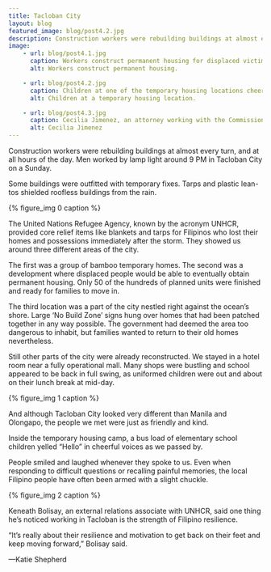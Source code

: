 ```yaml
---
title: Tacloban City
layout: blog
featured_image: blog/post4.2.jpg
description: Construction workers were rebuilding buildings at almost every turn, and at all hours of the day. Men worked by lamp light around 9 PM in Tacloban City on a Sunday. ...
image:
    - url: blog/post4.1.jpg
      caption: Workers construct permanent housing for displaced victims of Typhoon Yolanda. Many workers are displaced victims themselves, putting in required hours to obtain housing. (Photo by Neil Bedi)
      alt: Workers construct permanent housing.

    - url: blog/post4.2.jpg
      caption: Children at one of the temporary housing locations cheered and smile for the camera. (Photo by Neil Bedi)
      alt: Children at a temporary housing location.

    - url: blog/post4.3.jpg
      caption: Cecilia Jimenez, an attorney working with the Commission of Human Rights, and Keneath Bolisay, an external relations associate with the UNHCR, focus on providing advocacy and services for refugees of Typhoon Yolanda. (Photo by Neil Bedi)
      alt: Cecilia Jimenez
---
```

Construction workers were rebuilding buildings at almost every turn, and at all hours of the day. Men worked by lamp light around 9 PM in Tacloban City on a Sunday.

Some buildings were outfitted with temporary fixes. Tarps and plastic lean-tos shielded roofless buildings from the rain.

{% figure_img 0 caption %}

The United Nations Refugee Agency, known by the acronym UNHCR, provided core relief items like blankets and tarps for Filipinos who lost their homes and possessions immediately after the storm. They showed us around three different areas of the city.

<!--more-->

The first was a group of bamboo temporary homes. The second was a development where displaced people would be able to eventually obtain permanent housing. Only 50 of the hundreds of planned units were finished and ready for families to move in.

The third location was a part of the city nestled right against the ocean’s shore. Large ‘No Build Zone’ signs hung over homes that had been patched together in any way possible. The government had deemed the area too dangerous to inhabit, but families wanted to return to their old homes nevertheless.

Still other parts of the city were already reconstructed. We stayed in a hotel room near a fully operational mall. Many shops were bustling and school appeared to be back in full swing, as uniformed children were out and about on their lunch break at mid-day.

{% figure_img 1 caption %}

And although Tacloban City looked very different than Manila and Olongapo, the people we met were just as friendly and kind.

Inside the temporary housing camp, a bus load of elementary school children yelled “Hello” in cheerful voices as we passed by.

People smiled and laughed whenever they spoke to us. Even when responding to difficult questions or recalling painful memories, the local Filipino people have often been armed with a slight chuckle.

{% figure_img 2 caption %}

Keneath Bolisay, an external relations associate with UNHCR, said one thing he’s noticed working in Tacloban is the strength of Filipino resilience.

“It’s really about their resilience and motivation to get back on their feet and keep moving forward,” Bolisay said.

<span class="byline byline-blog">—Katie Shepherd</span>
